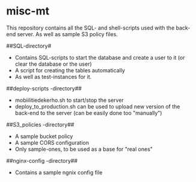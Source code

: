 # misc-mt

This repository contains all the SQL- and shell-scripts used with the back-end server. As well as sample S3 policy files.

##SQL-directory#
- Contains SQL-scripts to start the database and create a user to it (or clear the database or the user)
- A script for creating the tables automatically 
- As well as test-instances for it.

##deploy-scripts -directory##
- mobiilitiedekerho.sh to start/stop the server
- deploy_to_production.sh can be used to upload new version of the back-end to the server (can be easily done too "manually")

##S3_policies -directory##
- A sample bucket policy
- A sample CORS configuration
- Only sample-ones, to be used as a base for "real ones"

##nginx-config -directory##
- Contains a sample ngnix config file
